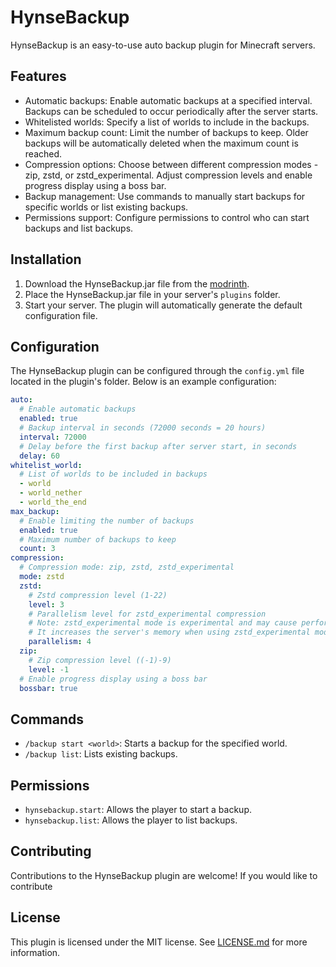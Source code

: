 # HynseBackup

HynseBackup is an easy-to-use auto backup plugin for Minecraft servers.

## Features

- Automatic backups: Enable automatic backups at a specified interval. Backups can be scheduled to occur periodically after the server starts.
- Whitelisted worlds: Specify a list of worlds to include in the backups.
- Maximum backup count: Limit the number of backups to keep. Older backups will be automatically deleted when the maximum count is reached.
- Compression options: Choose between different compression modes - zip, zstd, or zstd_experimental. Adjust compression levels and enable progress display using a boss bar.
- Backup management: Use commands to manually start backups for specific worlds or list existing backups.
- Permissions support: Configure permissions to control who can start backups and list backups.

## Installation

1. Download the HynseBackup.jar file from the [modrinth](https://modrinth.com/plugin/hynsebackup).
2. Place the HynseBackup.jar file in your server's `plugins` folder.
3. Start your server. The plugin will automatically generate the default configuration file.

## Configuration

The HynseBackup plugin can be configured through the `config.yml` file located in the plugin's folder. Below is an example configuration:

```yaml
auto:
  # Enable automatic backups
  enabled: true
  # Backup interval in seconds (72000 seconds = 20 hours)
  interval: 72000
  # Delay before the first backup after server start, in seconds
  delay: 60
whitelist_world:
  # List of worlds to be included in backups
  - world
  - world_nether
  - world_the_end
max_backup:
  # Enable limiting the number of backups
  enabled: true
  # Maximum number of backups to keep
  count: 3
compression:
  # Compression mode: zip, zstd, zstd_experimental
  mode: zstd
  zstd:
    # Zstd compression level (1-22)
    level: 3
    # Parallelism level for zstd_experimental compression
    # Note: zstd_experimental mode is experimental and may cause performance issues.
    # It increases the server's memory when using zstd_experimental mode.
    parallelism: 4
  zip:
    # Zip compression level ((-1)-9)
    level: -1
  # Enable progress display using a boss bar
  bossbar: true
```
## Commands
- `/backup start <world>`: Starts a backup for the specified world.
- `/backup list`: Lists existing backups.
## Permissions
- `hynsebackup.start`: Allows the player to start a backup.
- `hynsebackup.list`: Allows the player to list backups.

## Contributing
Contributions to the HynseBackup plugin are welcome! If you would like to contribute

## License
This plugin is licensed under the MIT license. See [LICENSE.md](https://github.com/MidnightTale/HynseBackup/blob/master/LICENSE.md) for more information.
